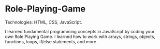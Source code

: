 # Role-Playing-Game

Technologies: HTML, CSS, JavaScript.

I learned fundamental programming concepts in JavaScript by coding your own Role Playing Game. I learned how to work with arrays, strings, objects, functions, loops, if/else statements, and more.
